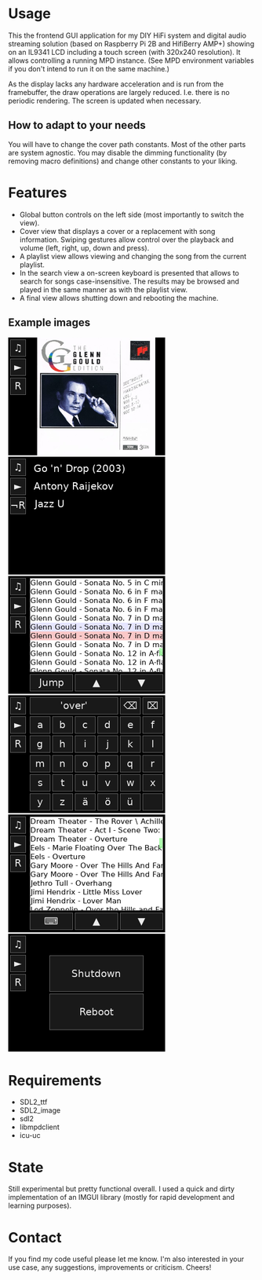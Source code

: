 # Usage

This the frontend GUI application for my DIY HiFi system and digital audio streaming solution (based on Raspberry Pi 2B and HifiBerry AMP+) showing on an IL9341 LCD including a touch screen (with 320x240 resolution). It allows controlling a running MPD instance. (See MPD environment variables if you don't intend to run it on the same machine.)

As the display lacks any hardware acceleration and is run from the framebuffer, the draw operations are largely reduced. I.e. there is no periodic rendering. The screen is updated when necessary.

## How to adapt to your needs

You will have to change the cover path constants. Most of the other parts are system agnostic. You may disable the dimming functionality (by removing macro definitions) and change other constants to your liking.

# Features

* Global button controls on the left side (most importantly to switch the view).
* Cover view that displays a cover or a replacement with song information. Swiping gestures allow control over the playback and volume (left, right, up, down and press).
* A playlist view allows viewing and changing the song from the current playlist.
* In the search view a on-screen keyboard is presented that allows to search for songs case-insensitive. The results may be browsed and played in the same manner as with the playlist view.
* A final view allows shutting down and rebooting the machine.

## Example images

![cover swipe](/example-images/cover-swipe.png)
![cover swipe text](/example-images/cover-swipe-text.png)
![playlist](/example-images/playlist.png)
![search input](/example-images/search-input.png)
![search result](/example-images/search-result.png)
![shutdown](/example-images/shutdown.png)

# Requirements

* SDL2_ttf
* SDL2_image
* sdl2
* libmpdclient
* icu-uc

# State

Still experimental but pretty functional overall. I used a quick and dirty implementation of an IMGUI library (mostly for rapid development and learning purposes).

# Contact

If you find my code useful please let me know. I'm also interested in your use case, any suggestions, improvements or criticism. Cheers!
